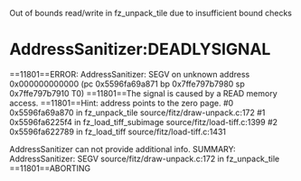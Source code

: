 Out of bounds read/write in fz_unpack_tile due to insufficient bound checks

AddressSanitizer:DEADLYSIGNAL
=================================================================
==11801==ERROR: AddressSanitizer: SEGV on unknown address 0x000000000000 (pc 0x5596fa69a871 bp 0x7ffe797b7980 sp 0x7ffe797b7910 T0)
==11801==The signal is caused by a READ memory access.
==11801==Hint: address points to the zero page.
    #0 0x5596fa69a870 in fz_unpack_tile source/fitz/draw-unpack.c:172
    #1 0x5596fa6225f4 in fz_load_tiff_subimage source/fitz/load-tiff.c:1399
    #2 0x5596fa622789 in fz_load_tiff source/fitz/load-tiff.c:1431

AddressSanitizer can not provide additional info.
SUMMARY: AddressSanitizer: SEGV source/fitz/draw-unpack.c:172 in fz_unpack_tile
==11801==ABORTING
